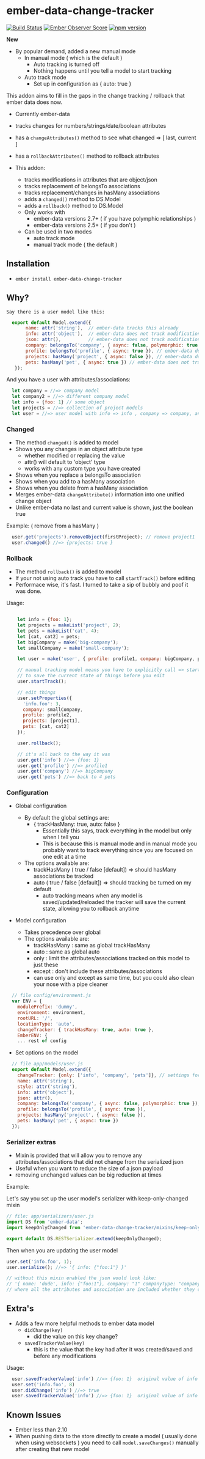 # ember-data-change-tracker

[![Build Status](https://secure.travis-ci.org/danielspaniel/ember-data-change-tracker.png?branch=master)](http://travis-ci.org/danielspaniel/ember-data-change-tracker) [![Ember Observer Score](http://emberobserver.com/badges/ember-data-change-tracker.svg)](http://emberobserver.com/addons/ember-data-change-tracker) [![npm version](https://badge.fury.io/js/ember-data-change-tracker.svg)](http://badge.fury.io/js/ember-data-change-tracker)

**New**  
  - By popular demand, added a new manual mode
    - In manual mode ( which is the default ) 
      - Auto tracking is turned off 
      - Nothing happens until you tell a model to start tracking
    - Auto track mode
      - Set up in configuration as { auto: true }    
   

This addon aims to fill in the gaps in the change tracking / rollback that ember data does now.
 
 - Currently ember-data 
  - tracks changes for numbers/strings/date/boolean attributes
  - has a ```changeAttributes()``` method to see what changed => [ last, current ]
  - has a ```rollbackAttributes()``` method to rollback attributes
  
 - This addon:
    - tracks modifications in attributes that are object/json
    - tracks replacement of belongsTo associations
    - tracks replacement/changes in hasMany associations
    - adds a ```changed()``` method to DS.Model
    - adds a ```rollback()``` method to DS.Model
    - Only works with 
      - ember-data versions 2.7+ ( if you have polymphic relationships )
      - ember-data versions 2.5+ ( if you don't )
    - Can be used in two modes 
      - auto track mode
      - manual track mode ( the default )
       
## Installation

* `ember install ember-data-change-tracker`

## Why?

    Say there is a user model like this:

```javascript
  export default Model.extend({
       name: attr('string'),  // ember-data tracks this already
       info: attr('object'),  // ember-data does not track modifications
       json: attr(),          // ember-data does not track modifications if this is object
       company: belongsTo('company', { async: false, polymorphic: true }),  // ember-data does not track replacement
       profile: belongsTo('profile', { async: true }), // ember-data does not track replacement
       projects: hasMany('project', { async: false }), // ember-data does not track additions/deletions
       pets: hasMany('pet', { async: true }) // ember-data does not track additions/deletions
   });
```

   And you have a user with attributes/associations:

```javascript
  let company = //=> company model
  let company2 = //=> different company model
  let info = {foo: 1} // some object
  let projects = //=> collection of project models
  let user = //=> user model with info => info , company => company, and projects => projects
```

### Changed
  
  - The method ```changed()``` is added to model
  - Shows you any changes in an object attribute type
    - whether modified or replacing the value
    - attr() will default to 'object' type
    - works with any custom type you have created
  - Shows when you replace a belongsTo association
  - Shows when you add to a hasMany association
  - Shows when you delete from a hasMany association
  - Merges ember-data `changeAttribute()` information into one unified change object
  - Unlike ember-data no last and current value is shown, just the boolean true

Example: ( remove from a hasMany )
```javascript
  user.get('projects').removeObject(firstProject); // remove project1
  user.changed() //=> {projects: true }
```


### Rollback

  - The method ```rollback()``` is added to model
  - If your not using auto track you have to call ```startTrack()``` before editing 
  - Performace wise, it's fast. I turned to take a sip of bubbly and poof it was done. 
    
Usage: 
 
```javascript 

    let info = {foo: 1};
    let projects = makeList('project', 2);
    let pets = makeList('cat', 4);
    let [cat, cat2] = pets;
    let bigCompany = make('big-company');
    let smallCompany = make('small-company');

    let user = make('user', { profile: profile1, company: bigCompany, pets, projects });

    // manual tracking model means you have to explicitly call => startTrack
    // to save the current state of things before you edit
    user.startTrack();   

    // edit things  
    user.setProperties({
      'info.foo': 3,
      company: smallCompany,
      profile: profile2,
      projects: [project1],
      pets: [cat, cat2]
    });

    user.rollback();

    // it's all back to the way it was
    user.get('info') //=> {foo: 1}
    user.get('profile') //=> profile1
    user.get('company') //=> bigCompany
    user.get('pets') //=> back to 4 pets

```


### Configuration
  
  - Global configuration 
    - By default the global settings are: 
      - { trackHasMany: true, auto: false }
        - Essentially this says, track everything in the model but only when I tell you
        - This is because this is manual mode and in manual mode you probably want
          to track everything since you are focused on one edit at a time
    - The options available are: 
      - trackHasMany ( true / false [default])  => should hasMany associations be tracked
      - auto ( true / false [default]) => should tracking be turned on my default
        - auto tracking means when any model is saved/updated/reloaded the tracker will save
          the current state, allowing you to rollback anytime 

  - Model configuration
    - Takes precedence over global
    - The options available are: 
       - trackHasMany : same as global trackHasMany  
       - auto : same as global auto  
       - only : limit the attributes/associations tracked on this model to just these
       - except : don't include these attributes/associations
       - can use only and except as same time, but you could also clean your nose with a pipe cleaner         

```javascript
  // file config/environment.js
  var ENV = {
    modulePrefix: 'dummy',
    environment: environment,
    rootURL: '/',
    locationType: 'auto',
    changeTracker: { trackHasMany: true, auto: true }, 
    EmberENV: {
    ... rest of config

```
  - Set options on the model

```javascript
  // file app/models/user.js
  export default Model.extend({
    changeTracker: {only: ['info', 'company', 'pets']}, // settings for user models
    name: attr('string'),
    style: attr('string'),
    info: attr('object'),
    json: attr(),
    company: belongsTo('company', { async: false, polymorphic: true }),
    profile: belongsTo('profile', { async: true }),
    projects: hasMany('project', { async: false }),
    pets: hasMany('pet', { async: true })
  });
```

### Serializer extras
  - Mixin is provided that will allow you to remove any attributes/associations
    that did not change from the serialized json
  - Useful when you want to reduce the size of a json payload
  - removing unchanged values can be big reduction at times

Example:

  Let's say you set up the user model's serializer with keep-only-changed mixin

```javascript
// file: app/serializers/user.js
import DS from 'ember-data';
import keepOnlyChanged from 'ember-data-change-tracker/mixins/keep-only-changed';

export default DS.RESTSerializer.extend(keepOnlyChanged);
```

Then when you are updating the user model

```javascript
user.set('info.foo', 1);
user.serialize(); //=> '{ info: {"foo:1"} }'

// without this mixin enabled the json would look like:
// '{ name: 'dude', info: {"foo:1"}, company: "1" companyType: "company"', profile: "1" }'
// where all the attributes and association are included whether they changed or not
```

## Extra's 
  - Adds a few more helpful methods to ember data model
    - ```didChange(key) ```
      - did the value on this key change?
    - ```savedTrackerValue(key)``` 
      - this is the value that the key had after it was created/saved and 
      before any modifications

Usage:
```javascript
  user.savedTrackerValue('info') //=> {foo: 1}  original value of info
  user.set('info.foo', 8)      
  user.didChange('info') //=> true
  user.savedTrackerValue('info') //=> {foo: 1}  original value of info still the same   
```
 
## Known Issues
  - Ember less than 2.10
   - When pushing data to the store directly to create a model ( usually done when using 
     websockets ) you need to call ```model.saveChanges()``` manually after creating that 
     new model
     